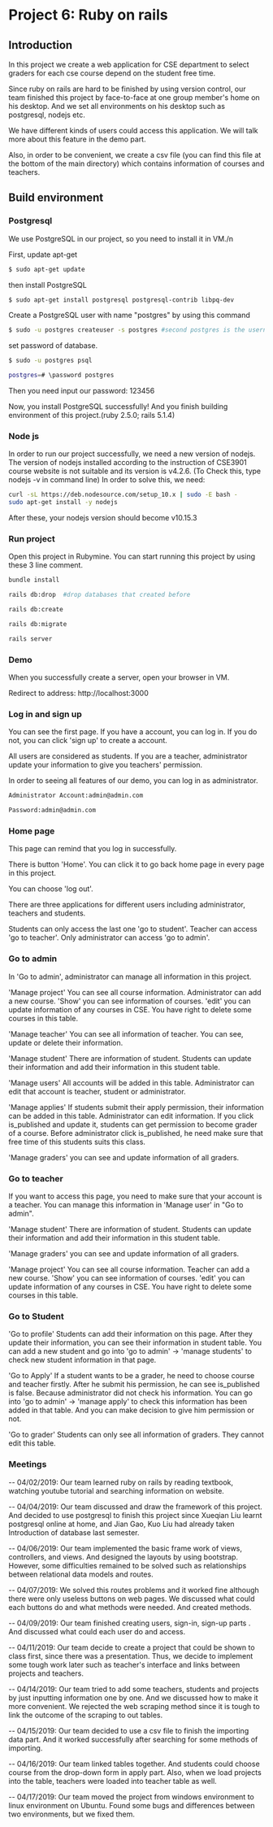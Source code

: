 # Project 6: Ruby on rails 
## Introduction
In this project we create a web application for CSE department to select graders for each cse course depend on the 
student free time. 

Since ruby on rails are hard to be finished by using version control, our team finished this project by face-to-face at 
one group member's home on his desktop. And we set all environments on his desktop such as postgresql, nodejs etc.

We have different kinds of users could access this application. We will talk more about this feature 
in the demo part. 

Also, in order to be convenient, we create a csv file (you can find this file at the bottom of the 
main directory) which contains information of courses and teachers.
 
## Build environment 

### Postgresql
We use PostgreSQL in our project, so you need to install it in VM./n

First, update apt-get
```bash
$ sudo apt-get update
```
then install PostgreSQL
```bash
$ sudo apt-get install postgresql postgresql-contrib libpq-dev
```
Create a PostgreSQL user with name "postgres" by using this command
```bash
$ sudo -u postgres createuser -s postgres #second postgres is the username
```
set password of database.
```bash
$ sudo -u postgres psql
```
```bash
postgres=# \password postgres
```
Then you need input our password: 123456

Now, you install PostgreSQL successfully! And you finish building environment of this project.(ruby 2.5.0; rails 5.1.4)

### Node js 
In order to run our project successfully, we need a new version of nodejs. The version of nodejs installed according to 
the instruction of CSE3901 course website is not suitable and its version is v4.2.6. (To Check this, type nodejs -v in 
command line) In order to solve this, we need:


```bash
curl -sL https://deb.nodesource.com/setup_10.x | sudo -E bash -
sudo apt-get install -y nodejs
```

After these, your nodejs version should become v10.15.3

### Run project
Open this project in Rubymine. You can start running this project by using these 3 line comment. 

```bash
bundle install
```

```bash
rails db:drop  #drop databases that created before
```

```bash
rails db:create
```

```bash
rails db:migrate
```

```bash
rails server
```

### Demo
When you successfully create a server, open your browser in VM.

Redirect to address: http://localhost:3000

### Log in and sign up

You can see the first page. If you have a account, you can log in. If you do not, you can click 'sign up' to create a account.

All users are considered as students. If you are a teacher, administrator update your information to give you teachers' permission.

In order to seeing all features of our demo, you can log in as administrator. 


```bash
Administrator Account:admin@admin.com

Password:admin@admin.com
```

### Home page
This page can remind that you log in successfully.

There is button 'Home'. You can click it to go back home page in every page in this project.

You can choose 'log out'.

There are three applications for different users including administrator, teachers and students.

Students can only access the last one 'go to student'. Teacher can access 'go to teacher'. Only administrator can access
'go to admin'.

### Go to admin
In 'Go to admin', administrator can manage all information in this project. 

'Manage project' You can see all course information. Administrator can add a new course. 'Show' you can see information
of courses. 'edit' you can update information of any courses in CSE. You have right to delete some courses in this
table. 

'Manage teacher' You can see all information of teacher. You can see, update or delete their information. 

'Manage student' There are information of student. Students can update their information and add their information in
this student table.

'Manage users' All accounts will be added in this table. Administrator can edit that account is teacher, student or
administrator.

'Manage applies' If students submit their apply permission, their information can be added in this table. Administrator 
can edit information. If you click is_published and update it, students can get permission to become grader of a course.
Before administrator click is_published, he need make sure that free time of this students suits this class.

'Manage graders' you can see and update information of all graders. 

### Go to teacher
If you want to access this page, you need to make sure that your account is a teacher. You can manage this information
in 'Manage user' in "Go to admin".

'Manage student' There are information of student. Students can update their information and add their information in
this student table.

'Manage graders' you can see and update information of all graders.

'Manage project' You can see all course information. Teacher can add a new course. 'Show' you can see information
of courses. 'edit' you can update information of any courses in CSE. You have right to delete some courses in this
table. 
 
### Go to Student

'Go to profile' Students can add their information on this page. After they update their information, you can see their
information in student table. You can add a new student and go into 'go to admin' -> 'manage students' to check new
student information in that page. 

'Go to Apply' If a student wants to be a grader, he need to choose course and teacher firstly. After he submit his
permission, he can see is_published is false. Because administrator did not check his information. You can go into
'go to admin' -> 'manage apply' to check this information has been added in that table. And you can make decision to
give him permission or not.

'Go to grader' Students can only see all information of graders. They cannot edit this table.
 


### Meetings



 -- 04/02/2019: 
 Our team learned ruby on rails by reading textbook, watching youtube tutorial and searching information on website.
 
 -- 04/04/2019:
 Our team discussed and draw the framework of this project. And decided to use postgresql to finish this project since 
 Xueqian Liu learnt postgresql online at home, and Jian Gao, Kuo Liu had already taken Introduction of database last 
 semester.
 
 -- 04/06/2019:
 Our team implemented the basic frame work of views, controllers, and views. And designed the layouts by using bootstrap.
 However, some difficulties remained to be solved such as relationships between relational data models and routes. 
 
 -- 04/07/2019:
 We solved this routes problems and it worked fine although there were only useless buttons on web pages. We discussed 
 what could each buttons do and what methods were needed. And created methods. 
 
 -- 04/09/2019:
 Our team finished creating users, sign-in, sign-up parts . And discussed what could each user do and access. 
 
 -- 04/11/2019:
 Our team decide to create a project that could be shown to class first, since there was a presentation. Thus, we decide 
 to implement some tough work later such as teacher's interface and links between projects and teachers.
 
 -- 04/14/2019:
 Our team tried to add some teachers, students and projects by just inputting information one by one. And we discussed 
 how to make it more convenient. We rejected the web scraping method since it is tough to link the outcome of the 
 scraping to out tables.
 
 -- 04/15/2019:
 Our team decided to use a csv file to finish the importing data part. And it worked successfully after searching for 
 some methods of importing. 
 
 -- 04/16/2019:
 Our team linked tables together. And students could choose course from the drop-down form in apply part. Also, when we 
 load projects into the table, teachers were loaded into teacher table as well.
 
 -- 04/17/2019:
 Our team moved the project from windows environment to linux environment on Ubuntu. Found some bugs and differences 
 between two environments, but we fixed them.
 


